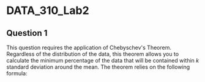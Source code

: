 # DATA_310_Lab2

## Question 1
This question requires the application of Chebyschev's Theorem. Regardless of the distribution of the data, this theorem allows you to calculate the minimum percentage of the data that will be contained within *k* standard deviation around the mean. The theorem relies on the following formula:
